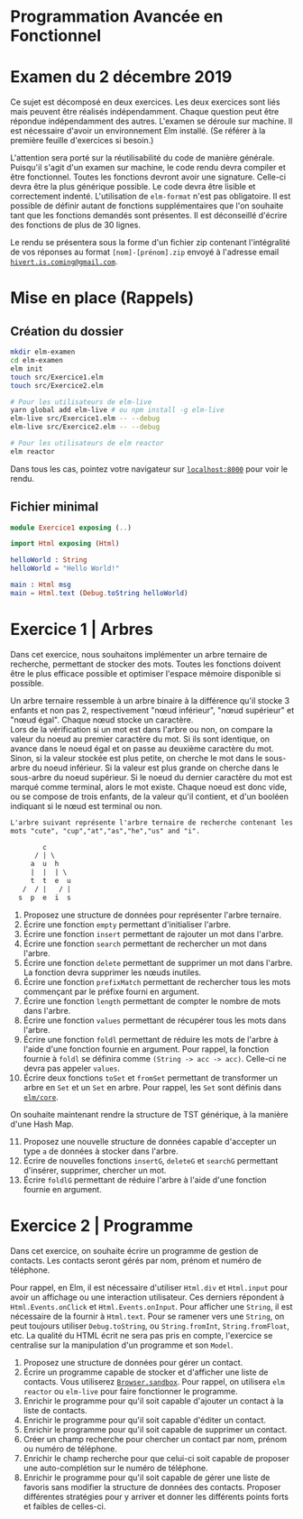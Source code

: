 # Programmation Avancée en Fonctionnel

# Examen du 2 décembre 2019

Ce sujet est décomposé en deux exercices. Les deux exercices sont liés mais peuvent être réalisés indépendamment. Chaque question peut être répondue indépendamment des autres. L'examen se déroule sur machine. Il est nécessaire d'avoir un environnement Elm installé. (Se référer à la première feuille d'exercices si besoin.)

L'attention sera porté sur la réutilisabilité du code de manière générale. Puisqu'il s'agit d'un examen sur machine, le code rendu devra compiler et être fonctionnel. Toutes les fonctions devront avoir une signature. Celle-ci devra être la plus générique possible. Le code devra être lisible et correctement indenté. L'utilisation de `elm-format` n'est pas obligatoire. Il est possible de définir autant de fonctions supplémentaires que l'on souhaite tant que les fonctions demandés sont présentes. Il est déconseillé d'écrire des fonctions de plus de 30 lignes.

Le rendu se présentera sous la forme d'un fichier zip contenant l'intégralité de vos réponses au format `[nom]-[prénom].zip` envoyé à l'adresse email [`hivert.is.coming@gmail.com`](mailto:hivert.is.coming@gmail.com).

# Mise en place (Rappels)

## Création du dossier

```bash
mkdir elm-examen
cd elm-examen
elm init
touch src/Exercice1.elm
touch src/Exercice2.elm

# Pour les utilisateurs de elm-live
yarn global add elm-live # ou npm install -g elm-live
elm-live src/Exercice1.elm -- --debug
elm-live src/Exercice2.elm -- --debug

# Pour les utilisateurs de elm reactor
elm reactor
```

Dans tous les cas, pointez votre navigateur sur [`localhost:8000`](http://localhost:8000) pour voir le rendu.

## Fichier minimal

```elm
module Exercice1 exposing (..)

import Html exposing (Html)

helloWorld : String
helloWorld = "Hello World!"

main : Html msg
main = Html.text (Debug.toString helloWorld)
```

# Exercice 1 | Arbres

Dans cet exercice, nous souhaitons implémenter un arbre ternaire de recherche, permettant de stocker des mots. Toutes les fonctions doivent être le plus efficace possible et optimiser l'espace mémoire disponible si possible.

Un arbre ternaire ressemble à un arbre binaire à la différence qu'il stocke 3 enfants et non pas 2, respectivement "nœud inférieur", "nœud supérieur" et "nœud égal". Chaque nœud stocke un caractère.  
Lors de la vérification si un mot est dans l'arbre ou non, on compare la valeur du noeud au premier caractère du mot. Si ils sont identique, on avance dans le noeud égal et on passe au deuxième caractère du mot. Sinon, si la valeur stockée est plus petite, on cherche le mot dans le sous-arbre du noeud inférieur. Si la valeur est plus grande on cherche dans le sous-arbre du noeud supérieur. Si le noeud du dernier caractère du mot est marqué comme terminal, alors le mot existe.
Chaque noeud est donc vide, ou se compose de trois enfants, de la valeur qu'il contient, et d'un booléen indiquant si le nœud est terminal ou non.

``` txt
L'arbre suivant représente l'arbre ternaire de recherche contenant les
mots "cute", "cup","at","as","he","us" and "i".

        c
      / | \
     a  u  h
     |  |  | \
     t  t  e  u
   /  / |   / |
  s  p  e  i  s
```

1. Proposez une structure de données pour représenter l'arbre ternaire.
2. Écrire une fonction `empty` permettant d'initialiser l'arbre.
3. Écrire une fonction `insert` permettant de rajouter un mot dans l'arbre.
4. Écrire une fonction `search` permettant de rechercher un mot dans l'arbre.
5. Écrire une fonction `delete` permettant de supprimer un mot dans l'arbre. La fonction devra supprimer les nœuds inutiles.
6. Écrire une fonction `prefixMatch` permettant de rechercher tous les mots commençant par le préfixe fourni en argument.
7. Écrire une fonction `length` permettant de compter le nombre de mots dans l'arbre.
8. Écrire une fonction `values` permettant de récupérer tous les mots dans l'arbre.
9. Écrire une fonction `foldl` permettant de réduire les mots de l'arbre à l'aide d'une fonction fournie en argument. Pour rappel, la fonction fournie à `foldl` se définira comme `(String -> acc -> acc)`. Celle-ci ne devra pas appeler `values`.
10. Écrire deux fonctions `toSet` et `fromSet` permettant de transformer un arbre en `Set` et un `Set` en arbre. Pour rappel, les `Set` sont définis dans [`elm/core`](https://package.elm-lang.org/packages/elm/core/latest/Set).

On souhaite maintenant rendre la structure de TST générique, à la manière d'une Hash Map.

11. Proposez une nouvelle structure de données capable d'accepter un type `a` de données à stocker dans l'arbre.
12. Écrire de nouvelles fonctions `insertG`, `deleteG` et `searchG` permettant d'insérer, supprimer, chercher un mot.
13. Écrire `foldlG` permettant de réduire l'arbre à l'aide d'une fonction fournie en argument.

# Exercice 2 | Programme

Dans cet exercice, on souhaite écrire un programme de gestion de contacts. Les contacts seront gérés par nom, prénom et numéro de téléphone.

Pour rappel, en Elm, il est nécessaire d'utiliser `Html.div` et `Html.input` pour avoir un affichage ou une interaction utilisateur. Ces derniers répondent à `Html.Events.onClick` et `Html.Events.onInput`. Pour afficher une `String`, il est nécessaire de la fournir à `Html.text`. Pour se ramener vers une `String`, on peut toujours utiliser `Debug.toString`, ou `String.fromInt`, `String.fromFloat`, etc. La qualité du HTML écrit ne sera pas pris en compte, l'exercice se centralise sur la manipulation d'un programme et son `Model`.

1. Proposez une structure de données pour gérer un contact.
2. Écrire un programme capable de stocker et d'afficher une liste de contacts. Vous utiliserez [`Browser.sandbox`](https://package.elm-lang.org/packages/elm/browser/latest/Browser#sandbox). Pour rappel, on utilisera `elm reactor` ou `elm-live` pour faire fonctionner le programme.
3. Enrichir le programme pour qu'il soit capable d'ajouter un contact à la liste de contacts.
4. Enrichir le programme pour qu'il soit capable d'éditer un contact.
5. Enrichir le programme pour qu'il soit capable de supprimer un contact.
6. Créer un champ recherche pour chercher un contact par nom, prénom ou numéro de téléphone.
8. Enrichir le champ recherche pour que celui-ci soit capable de proposer une auto-complétion sur le numéro de téléphone.
9. Enrichir le programme pour qu'il soit capable de gérer une liste de favoris sans modifier la structure de données des contacts. Proposer différentes stratégies pour y arriver et donner les différents points forts et faibles de celles-ci.
